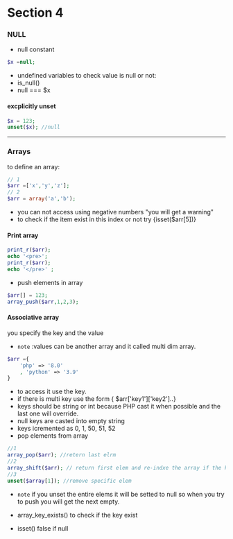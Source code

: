 # Section 4
### NULL
- null constant
```php
$x =null;
```
- undefined variables
to check value is null or not:
- is_null()
- null === $x
#### excplicitly unset
```php
$x = 123;
unset($x); //null
```
----------------------------------------

### Arrays
to define an array:
```php
// 1
$arr =['x','y','z'];
// 2
$arr = array('a','b');

```
- you can not access using negative numbers "you will get a warning"
- to check if the item exist in this index or not try {isset($arr[5])}

#### Print array 
```php
print_r($arr);
echo '<pre>';
print_r($arr);
echo '</pre>' ;
```
- push elements in array
```php
$arr[] = 123;
array_push($arr,1,2,3);
```
#### Associative array 
you specify the key and the value
- `note` :values can be another array and it called multi dim array.
```php
$arr ={
    'php' => '8.0'
    , 'python' => '3.9'
}

```
- to access it use the key.
- if there is multi key use the form { $arr['key1']['key2']..}
- keys should be string or int because PHP cast it when possible and the last one will override.
- null keys are casted into empty string
- keys icremented as 0, 1, 50, 51, 52
- pop elements from array
```php
//1
array_pop($arr); //retern last elrm
//2
array_shift($arr); // return first elem and re-indxe the array if the keys is nums
//3
unset($array[1]); //remove specific elem
```
- `note` if you unset the entire elems it will be setted to null so when you try to push you will get the next empty.

- array_key_exists() to check if the key exist
- isset() false if null 
